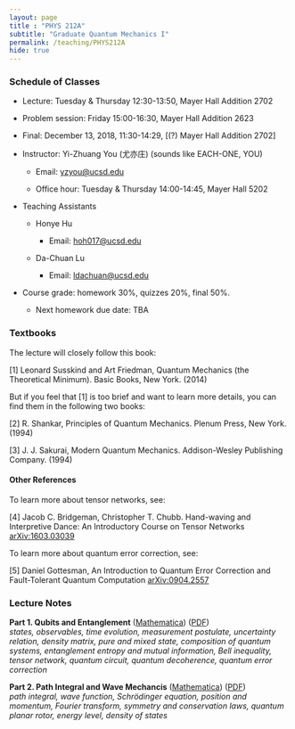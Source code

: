 ```yaml
---
layout: page 
title : "PHYS 212A"
subtitle: "Graduate Quantum Mechanics I"
permalink: /teaching/PHYS212A
hide: true
---
```


### Schedule of Classes

* Lecture: Tuesday & Thursday 12:30-13:50, Mayer Hall Addition 2702

* Problem session: Friday 15:00-16:30, Mayer Hall Addition 2623

* Final: December 13, 2018, 11:30-14:29, [(?) Mayer Hall Addition 2702]

* Instructor: Yi-Zhuang You (尤亦庄) (sounds like EACH-ONE, YOU)

  * Email: <yzyou@ucsd.edu>

  * Office hour: Tuesday & Thursday 14:00-14:45, Mayer Hall 5202

* Teaching Assistants
 
  * Honye Hu

  	 * Email: <hoh017@ucsd.edu>

  * Da-Chuan Lu
  
    * Email: <ldachuan@ucsd.edu>

* Course grade: homework 30%, quizzes 20%, final 50%.

  * Next homework due date: TBA

### Textbooks

The lecture will closely follow this book:

[1] Leonard Susskind and Art Friedman, Quantum Mechanics (the Theoretical Minimum). Basic Books, New York. (2014)

But if you feel that [1] is too brief and want to learn more details, you can find them in the following two books:

[2] R. Shankar, Principles of Quantum Mechanics. Plenum Press, New York. (1994)

[3] J. J. Sakurai, Modern Quantum Mechanics. Addison-Wesley Publishing Company. (1994)

#### Other References

To learn more about tensor networks, see:

[4] Jacob C. Bridgeman, Christopher T. Chubb. Hand-waving and Interpretive Dance: An Introductory Course on Tensor Networks [arXiv:1603.03039](https://arxiv.org/pdf/1603.03039.pdf)

To learn more about quantum error correction, see:

[5] Daniel Gottesman, An Introduction to Quantum Error Correction and
Fault-Tolerant Quantum Computation [arXiv:0904.2557](https://arxiv.org/pdf/0904.2557.pdf)

### Lecture Notes

**Part 1. Qubits and Entanglement** ([Mathematica]({{site.baseurl}}/teaching/PHYS212A/QubitsAndEntanglement.nb)) ([PDF]({{site.baseurl}}/teaching/PHYS212A/QubitsAndEntanglement.pdf))  
*states, observables, time evolution, measurement postulate, uncertainty relation, density matrix, pure and mixed state, composition of quantum systems, entanglement entropy and mutual information, Bell inequality, tensor network, quantum circuit, quantum decoherence, quantum error correction*

**Part 2. Path Integral and Wave Mechancis** ([Mathematica]({{site.baseurl}}/teaching/PHYS212A/PathIntegralQuantization.nb)) ([PDF]({{site.baseurl}}/teaching/PHYS212A/PathIntegralQuantization.pdf))  
*path integral, wave function, Schrödinger equation, position and momentum, Fourier transform, symmetry and conservation laws, quantum planar rotor, energy level, density of states*



